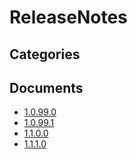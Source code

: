 # ReleaseNotes

## Categories


## Documents
- [1.0.99.0](1.0.99.0.md)
- [1.0.99.1](1.0.99.1.md)
- [1.1.0.0](1.1.0.0.md)
- [1.1.1.0](1.1.1.0.md)